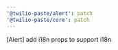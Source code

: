 ```yaml
---
'@twilio-paste/alert': patch
'@twilio-paste/core': patch
---
```


[Alert] add i18n props to support i18n
